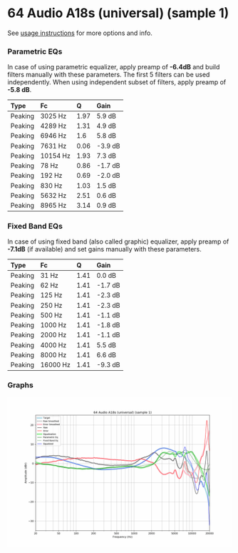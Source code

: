 # 64 Audio A18s (universal) (sample 1)
See [usage instructions](https://github.com/jaakkopasanen/AutoEq#usage) for more options and info.

### Parametric EQs
In case of using parametric equalizer, apply preamp of **-6.4dB** and build filters manually
with these parameters. The first 5 filters can be used independently.
When using independent subset of filters, apply preamp of **-5.8 dB**.

| Type    | Fc       |    Q | Gain    |
|:--------|:---------|:-----|:--------|
| Peaking | 3025 Hz  | 1.97 | 5.9 dB  |
| Peaking | 4289 Hz  | 1.31 | 4.9 dB  |
| Peaking | 6946 Hz  | 1.6  | 5.8 dB  |
| Peaking | 7631 Hz  | 0.06 | -3.9 dB |
| Peaking | 10154 Hz | 1.93 | 7.3 dB  |
| Peaking | 78 Hz    | 0.86 | -1.7 dB |
| Peaking | 192 Hz   | 0.69 | -2.0 dB |
| Peaking | 830 Hz   | 1.03 | 1.5 dB  |
| Peaking | 5632 Hz  | 2.51 | 0.6 dB  |
| Peaking | 8965 Hz  | 3.14 | 0.9 dB  |

### Fixed Band EQs
In case of using fixed band (also called graphic) equalizer, apply preamp of **-7.1dB**
(if available) and set gains manually with these parameters.

| Type    | Fc       |    Q | Gain    |
|:--------|:---------|:-----|:--------|
| Peaking | 31 Hz    | 1.41 | 0.0 dB  |
| Peaking | 62 Hz    | 1.41 | -1.7 dB |
| Peaking | 125 Hz   | 1.41 | -2.3 dB |
| Peaking | 250 Hz   | 1.41 | -2.3 dB |
| Peaking | 500 Hz   | 1.41 | -1.1 dB |
| Peaking | 1000 Hz  | 1.41 | -1.8 dB |
| Peaking | 2000 Hz  | 1.41 | -1.1 dB |
| Peaking | 4000 Hz  | 1.41 | 5.5 dB  |
| Peaking | 8000 Hz  | 1.41 | 6.6 dB  |
| Peaking | 16000 Hz | 1.41 | -9.3 dB |

### Graphs
![](./64%20Audio%20A18s%20(universal)%20(sample%201).png)